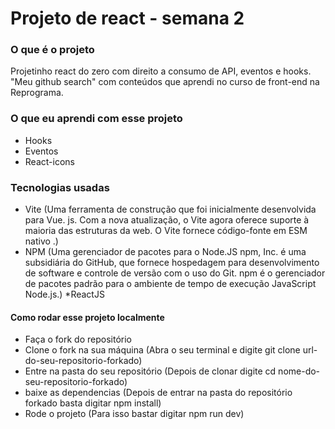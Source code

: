 # Projeto de react - semana 2

### O que é o projeto
  Projetinho react do zero com direito a consumo de API, eventos e hooks. "Meu github search" com conteúdos que aprendi no curso de front-end na Reprograma.

### O que eu aprendi com esse projeto

  * Hooks
  * Eventos
  * React-icons

### Tecnologias usadas

 * Vite (Uma ferramenta de construção que foi inicialmente desenvolvida para Vue. js. Com a nova atualização, o Vite agora oferece suporte à maioria das estruturas da web. O Vite fornece código-fonte em ESM nativo .)
 * NPM (Uma gerenciador de pacotes para o Node.JS npm, Inc. é uma subsidiária do GitHub, que fornece hospedagem para desenvolvimento de software e controle de versão com o uso do Git. npm é o gerenciador de pacotes padrão para o ambiente de tempo de execução JavaScript Node.js.)
 *ReactJS
 
#### Como rodar esse projeto localmente
  * Faça o fork do repositório
  * Clone o fork na sua máquina (Abra o seu terminal e digite git clone url-do-seu-repositorio-forkado)
  * Entre na pasta do seu repositório (Depois de clonar digite cd nome-do-seu-repositorio-forkado)
  * baixe as dependencias (Depois de entrar na pasta do repositório forkado basta digitar npm install)
  * Rode o projeto (Para isso bastar digitar npm run dev)

